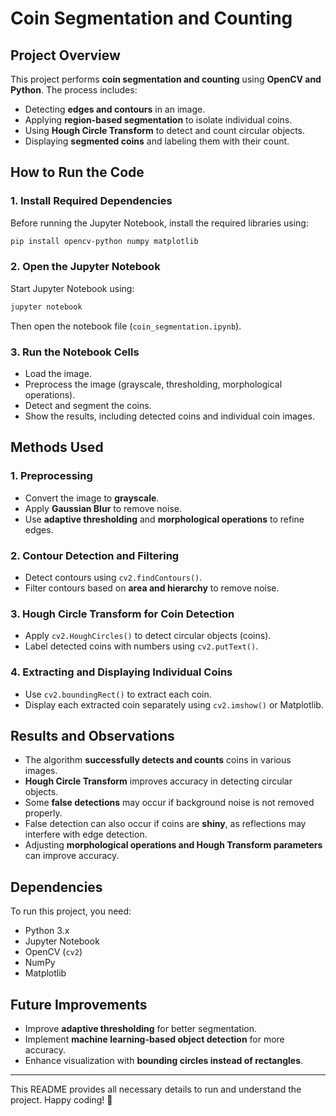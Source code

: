 # Coin Segmentation and Counting

## **Project Overview**
This project performs **coin segmentation and counting** using **OpenCV and Python**. The process includes:
- Detecting **edges and contours** in an image.
- Applying **region-based segmentation** to isolate individual coins.
- Using **Hough Circle Transform** to detect and count circular objects.
- Displaying **segmented coins** and labeling them with their count.

## **How to Run the Code**
### **1. Install Required Dependencies**
Before running the Jupyter Notebook, install the required libraries using:
```bash
pip install opencv-python numpy matplotlib
```

### **2. Open the Jupyter Notebook**
Start Jupyter Notebook using:
```bash
jupyter notebook
```
Then open the notebook file (`coin_segmentation.ipynb`).

### **3. Run the Notebook Cells**
- Load the image.
- Preprocess the image (grayscale, thresholding, morphological operations).
- Detect and segment the coins.
- Show the results, including detected coins and individual coin images.

## **Methods Used**
### **1. Preprocessing**
- Convert the image to **grayscale**.
- Apply **Gaussian Blur** to remove noise.
- Use **adaptive thresholding** and **morphological operations** to refine edges.

### **2. Contour Detection and Filtering**
- Detect contours using `cv2.findContours()`.
- Filter contours based on **area and hierarchy** to remove noise.

### **3. Hough Circle Transform for Coin Detection**
- Apply `cv2.HoughCircles()` to detect circular objects (coins).
- Label detected coins with numbers using `cv2.putText()`.

### **4. Extracting and Displaying Individual Coins**
- Use `cv2.boundingRect()` to extract each coin.
- Display each extracted coin separately using `cv2.imshow()` or Matplotlib.

## **Results and Observations**
- The algorithm **successfully detects and counts** coins in various images.
- **Hough Circle Transform** improves accuracy in detecting circular objects.
- Some **false detections** may occur if background noise is not removed properly.
- False detection can also occur if coins are **shiny**, as reflections may interfere with edge detection.
- Adjusting **morphological operations and Hough Transform parameters** can improve accuracy.

## **Dependencies**
To run this project, you need:
- Python 3.x
- Jupyter Notebook
- OpenCV (`cv2`)
- NumPy
- Matplotlib

## **Future Improvements**
- Improve **adaptive thresholding** for better segmentation.
- Implement **machine learning-based object detection** for more accuracy.
- Enhance visualization with **bounding circles instead of rectangles**.

---
This README provides all necessary details to run and understand the project. Happy coding! 🚀

